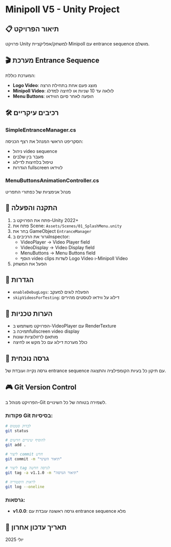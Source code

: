 # Minipoll V5 - Unity Project

## 📋 תיאור הפרויקט
פרויקט Unity למשחק/אפליקציית Minipoll עם entrance sequence מושלם.

## 🎬 מערכת Entrance Sequence
המערכת כוללת:
- **Logo Video**: מוצג פעם אחת בתחילת הרצה
- **Minipoll Video**: לולאה עד 10 שניות או לחיצה למדלג
- **Menu Buttons**: הופעה לאחר סיום הווידאו

## 🛠️ רכיבים עיקריים

### SimpleEntranceManager.cs
הסקריפט הראשי המנהל את רצף הכניסה:
- ניהול video sequence
- מעבר בין שלבים
- טיפול בלחיצות לדילוג
- הגדרות fullscreen לווידאו

### MenuButtonsAnimationController.cs
מנהל אנימציות של כפתורי התפריט

## 🎯 התקנה והפעלה
1. פתח את הפרויקט ב-Unity 2022+
2. פתח את Scene: `Assets/Scenes/01_SplashMenu.unity`
3. בחר את GameObject `EntranceManager`
4. גרור את הרכיבים בInspector:
   - VideoPlayer → Video Player field
   - VideoDisplay → Video Display field  
   - MenuButtons → Menu Buttons field
   - הוסף video clips לשדות Logo Video ו-Minipoll Video
5. הפעל את המשחק

## 🔧 הגדרות
- `enableDebugLogs`: הפעלת לוגים למעקב
- `skipVideosForTesting`: דילוג על ווידאו לטסטים מהירים

## 📝 הערות טכניות
- הפרויקט משתמש ב-VideoPlayer עם RenderTexture
- תמיכה בfullscreen video display
- מותאם לרזולוציות שונות
- כולל מערכת דילוג עם כל מקש או לחיצה

## 🚀 גרסה נוכחית
גרסה נקייה ועובדת של entrance sequence עם תיקון כל בעיות הקומפילציה והתצוגה.

## 🎮 Git Version Control
הפרויקט מנוהל ב-Git לשמירה בטוחה של כל השינויים.

### פקודות Git בסיסיות:
```bash
# לבדוק סטטוס
git status

# להוסיף שינויים חדשים
git add .

# ליצור commit חדש
git commit -m "תיאור השינוי"

# ליצור tag לגרסה חדשה
git tag -a v1.1.0 -m "תיאור הגרסה"

# לראות היסטוריה
git log --oneline
```

### גרסאות:
- **v1.0.0**: גרסה ראשונה עובדת עם entrance sequence מלא

## 📅 תאריך עדכון אחרון
יולי 2025
